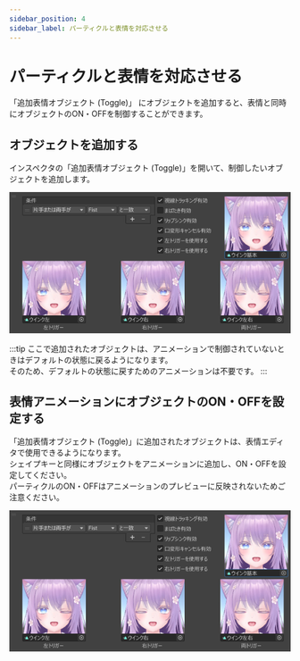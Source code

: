 ```yaml
---
sidebar_position: 4
sidebar_label: パーティクルと表情を対応させる
---
```


# パーティクルと表情を対応させる

「追加表情オブジェクト (Toggle)」 にオブジェクトを追加すると、表情と同時にオブジェクトのON・OFFを制御することができます。  

## オブジェクトを追加する

インスペクタの「追加表情オブジェクト (Toggle)」を開いて、制御したいオブジェクトを追加します。  

![オブジェクト追加](dummy.png)

:::tip
ここで追加されたオブジェクトは、アニメーションで制御されていないときはデフォルトの状態に戻るようになります。  
そのため、デフォルトの状態に戻すためのアニメーションは不要です。
:::

## 表情アニメーションにオブジェクトのON・OFFを設定する

「追加表情オブジェクト (Toggle)」に追加されたオブジェクトは、表情エディタで使用できるようになります。  
シェイプキーと同様にオブジェクトをアニメーションに追加し、ON・OFFを設定してください。  
パーティクルのON・OFFはアニメーションのプレビューに反映されないためご注意ください。

![表情アニメーション作成](dummy.png)
